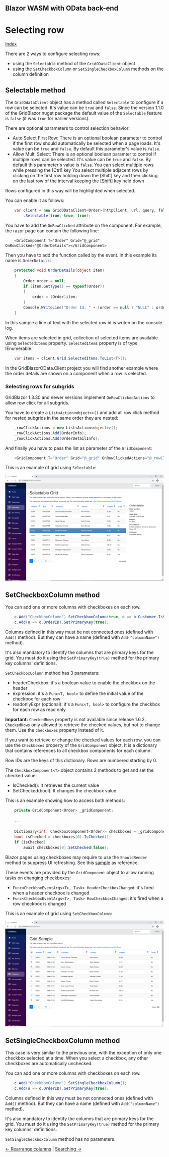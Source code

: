 ## Blazor WASM with OData back-end

# Selecting row

[Index](Documentation.md)

There are 2 ways to configure selecting rows:
- using the ```Selectable``` method of the ```GridODataClient``` object
- using the ```SetCheckboxColumn``` or ```SetSingleCheckboxColumn``` methods on the column definition

## Selectable method

The ```GridOdataClient``` object has a method called ```Selectable``` to configure if a row can be selected. 
It's value can be ```true``` and ```false```. 
Since the version 1.1.0 of the GridBlazor nuget package the default value of the ```Selectable``` feature is ```false``` (it was ```true``` for earlier versions).

There are optional parameters to control selection behavior:

- Auto Select First Row:
    There is an optional boolean parameter to control if the first row should automatically be selected when a page loads.
    It's value can be ```true``` and ```false```. 
    By default this parameter's value is ```false```. 
- Allow Multi Select:
    There is an optional boolean paramter to control if multiple rows can be selected. 
    It's value can be ```true``` and ```false```.
    By default this parameter's value is ```false```.
    You can select multiple rows while pressing the [Ctrl] key
    You select multiple adjacent rows by clicking on the first row holding down the [Shift] key and then clicking on the last row of the interval keeping the [Shift] key held down

Rows configured in this way will be highlighted when selected.

You can enable it as follows:
```c#
    var client = new GridODataClient<Order>(httpClient, url, query, false, "ordersGrid", columns, 10)
        .Selectable(true, true, true);
```

You have to add the ```OnRowClicked``` attribute on the component. For example, the razor page can contain the following line:
```razor
    <GridComponent T="Order" Grid="@_grid" OnRowClicked="@OrderDetails"></GridComponent>
```

Then you have to add the function called by the event. In this example its name is ```OrderDetails```:
```c#
    protected void OrderDetails(object item)
    {
        Order order = null;
        if (item.GetType() == typeof(Order))
        {
            order = (Order)item;
        }
        Console.WriteLine("Order Id: " + (order == null ? "NULL" : order.OrderID.ToString()));
    }
```

In this sample a line of text with the selected row id is writen on the console log.

When items are selected in grid, collection of selected items are available using ```SelectedItems``` property. ```SelectedItems``` property is of type IEnumerable<object>.

```c#
    var items = client.Grid.SelectedItems.ToList<T>();
```

In the GridBlazorOData.Client project you will find another example where the order details are shown on a component when a row is selected.

### Selecting rows for subgrids

GridBlazor 1.3.30 and newer versions implement ```OnRowClickedActions``` to allow row click for all subgrids.

You have to create a ```List<Action<object>>()``` and add all row click method for nested subgrids in the same order they are nested:

```c#
    _rowClickActions = new List<Action<object>>();
    _rowClickActions.Add(OrderInfo);
    _rowClickActions.Add(OrderDetailInfo);
```

And finally you have to pass the list as parameter of the ```GridComponent```:

```c#
    <GridComponent T="Order" Grid="@_grid" OnRowClickedActions="@_rowClickActions" />
```

This is an example of grid using ```Selectable```:

![](../images/Selectable.png)



## SetCheckboxColumn method

You can add one or more columns with checkboxes on each row.

```c#
    c.Add("CheckboxColumn").SetCheckboxColumn(true, o => o.Customer.IsVip);
    c.Add(o => o.OrderID).SetPrimaryKey(true);
```

Columns defined in this way must be not connected ones (defined with ```Add()``` method). But they can have a name (defined with ```Add("columnName")``` method).

It's also mandatory to identify the columns that are primary keys for the grid. You must do it using the ```SetPrimaryKey(true)``` method for the primary key columns' definitions.

```SetCheckboxColumn``` method has 3 parameters:
- headerCheckbox: it's a boolean value to enable the checkbox on the header
- expression: it's a ```Func<T, bool>``` to define the initial value of the checkbox for each row
- readonlyExpr (optional): it's a ```Func<T, bool>``` to configure the checkbox for each row as read only

**Important:** ```CheckedRows``` property is not available since release 1.6.2. ```CheckedRows``` only allowed to retrieve the checked values, but not to change them. Use the ```Checkboxes``` property instead of it.

If you want to retrieve or change the checked values for each row, you can use the ```Checkboxes``` property of the ```GridComponent``` object. 
It is a dictionary that contains references to all checkbox components for each column.

Row IDs are the keys of this dictionary. Rows are numbered starting by 0.

The ```CheckboxComponent<T>``` object contains 2 methods to get and set the checked value:
- IsChecked(): It retrieves the current value
- SetChecked(bool): It changes the checkbox value

This is an example showing how to access both methods:
```c#
    private GridComponent<Order> _gridComponent;
    
    ...
    
    Dictionary<int, CheckboxComponent<Order>> checkboxes = _gridComponent.Checkboxes.Get("CheckboxColumn");
    bool isChecked = checkboxes[0].IsChecked();
    if (isChecked)
        await checkboxes[0].SetChecked(false);
```

Blazor pages using checkboxes may require to use the ```ShouldRender``` method to suppress UI refreshing. See this [sample](https://github.com/gustavnavar/Grid.Blazor/blob/master/GridBlazorOData.Client/Pages/Checkbox.razor) as reference.

These events are provided by the ```GridComponent``` object to allow running tasks on changing checkboxes:
- ```Func<CheckboxEventArgs<T>, Task> HeaderCheckboxChanged```: it's fired when a header checkbox is changed
- ```Func<CheckboxEventArgs<T>, Task> RowCheckboxChanged```: it's fired when a row checkbox is changed

This is an example of grid using ```SetCheckboxColumn```:

![](../images/Checkbox_column.png)

## SetSingleCheckboxColumn method

This case is very similar to the previous one, with the exception of only one checkbox selected at a time. 
When you select a checkbox, any other checkboxes are automatically unchecked.

You can add one or more columns with checkboxes on each row.

```c#
    c.Add("CheckboxColumn").SetSingleCheckboxColumn();
    c.Add(o => o.OrderID).SetPrimaryKey(true);
```
Columns defined in this way must be not connected ones (defined with ```Add()``` method). But they can have a name (defined with ```Add("columnName")``` method).

It's also mandatory to identify the columns that are primary keys for the grid. You must do it using the ```SetPrimaryKey(true)``` method for the primary key columns' definitions.

```SetSingleCheckboxColumn``` method has no parameters.

[<- Rearrange columns](RearrangeColumns.md) | [Searching ->](Searching.md)